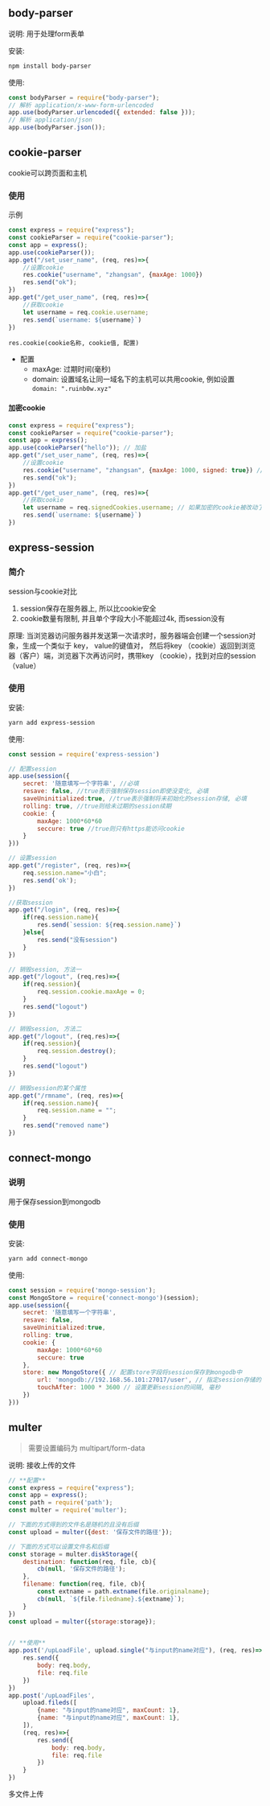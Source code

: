 ## body-parser

说明: 用于处理form表单

安装:

```sh
npm install body-parser
```

使用:

```js
const bodyParser = require("body-parser");
// 解析 application/x-www-form-urlencoded
app.use(bodyParser.urlencoded({ extended: false }));
// 解析 application/json
app.use(bodyParser.json());
```

## cookie-parser

cookie可以跨页面和主机

### 使用

示例

```js
const express = require("express");
const cookieParser = require("cookie-parser");
const app = express();
app.use(cookieParser());
app.get("/set_user_name", (req, res)=>{
    //设置cookie
    res.cookie("username", "zhangsan", {maxAge: 1000})
    res.send("ok");
})
app.get("/get_user_name", (req, res)=>{
    //获取cookie
    let username = req.cookie.username;
    res.send(`username: ${username}`)
})
```

`res.cookie(cookie名称, cookie值, 配置)`

* 配置
  * maxAge: 过期时间(毫秒)
  * domain: 设置域名让同一域名下的主机可以共用cookie, 例如设置 `domain: ".ruinb0w.xyz"`

#### 加密cookie

```js
const express = require("express");
const cookieParser = require("cookie-parser");
const app = express();
app.use(cookieParser("hello")); // 加盐
app.get("/set_user_name", (req, res)=>{
    //设置cookie
    res.cookie("username", "zhangsan", {maxAge: 1000, signed: true}) // signed设为true
    res.send("ok");
})
app.get("/get_user_name", (req, res)=>{
    //获取cookie
    let username = req.signedCookies.username; // 如果加密的cookie被改动了, 则会得到false
    res.send(`username: ${username}`)
})
```

## express-session

### 简介

session与cookie对比

1. session保存在服务器上, 所以比cookie安全
2. cookie数量有限制, 并且单个字段大小不能超过4k, 而session没有

原理: 当浏览器访问服务器并发送第一次请求时，服务器端会创建一个session对象，生成一个类似于 key， value的键值对， 然后将key （cookie）返回到浏览器（客户）端，浏览器下次再访问时，携带key （cookie），找到对应的session （value）

### 使用

安装:

```sh
yarn add express-session
```

使用:

```js
const session = require('express-session')

// 配置session
app.use(session({
	secret: '随意填写一个字符串', //必填
    resave: false, //true表示强制保存session即使没变化, 必填
    saveUninitialized:true, //true表示强制将未初始化的session存储, 必填
    rolling: true, //true则给未过期的session续期
    cookie: {
        maxAge: 1000*60*60
        seccure: true //true则只有https能访问cookie
    }
}))

// 设置session
app.get("/register", (req, res)=>{
    req.session.name="小白";
    res.send('ok');
})

//获取session
app.get("/login", (req, res)=>{
    if(req.session.name){
        res.send(`session: ${req.session.name}`)
    }else{
        res.send("没有session")
    }
})

// 销毁session, 方法一
app.get("/logout", (req,res)=>{
    if(req.session){
        req.session.cookie.maxAge = 0;
    }
    res.send("logout")
})

// 销毁session, 方法二
app.get("/logout", (req,res)=>{
    if(req.session){
        req.session.destroy();
    }
    res.send("logout")
})

// 销毁session的某个属性
app.get("/rmname", (req, res)=>{
    if(req.session.name){
        req.session.name = "";
    }
    res.send("removed name")
})
```

## connect-mongo

### 说明

用于保存session到mongodb

### 使用

安装:

```sh
yarn add connect-mongo
```

使用:

```js
const session = require('mongo-session');
const MongoStore = require('connect-mongo')(session);
app.use(session({
	secret: '随意填写一个字符串', 
    resave: false, 
    saveUninitialized:true, 
    rolling: true, 
    cookie: {
        maxAge: 1000*60*60
        seccure: true
    },
    store: new MongoStore({ // 配置store字段将session保存到mongodb中
        url: 'mongodb://192.168.56.101:27017/user', // 指定session存储的数据库
        touchAfter: 1000 * 3600 // 设置更新session的间隔, 毫秒
    })
}))
```

## multer

> 需要设置编码为 multipart/form-data

说明: 接收上传的文件

```js
// **配置**
const express = require("express");
const app = express();
const path = require('path');
const multer = require('multer');

// 下面的方式得到的文件名是随机的且没有后缀
const upload = multer({dest: '保存文件的路径'}); 

// 下面的方式可以设置文件名和后缀
const storage = multer.diskStorage({
    destination: function(req, file, cb){
        cb(null, '保存文件的路径');
    },
    filename: function(req, file, cb){
        const extname = path.extname(file.originalname);
        cb(null, `${file.filedname}.${extname}`);
    }
})
const upload = multer({storage:storage});


// **使用**
app.post('/upLoadFile', upload.single("与input的name对应"), (req, res)=>{
    res.send({
        body: req.body,
        file: req.file
    })
})
app.post('/upLoadFiles', 
	upload.fileds([
    	{name: "与input的name对应", maxCount: 1},
    	{name: "与input的name对应", maxCount: 1},
	]),
    (req, res)=>{
    	res.send({
            body: req.body,
            file: req.file
        })
	}
})
```

多文件上传



